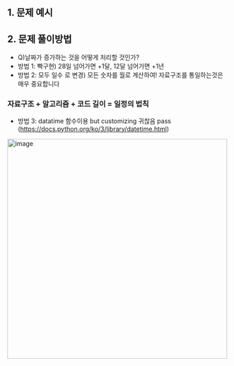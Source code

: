 ##


## 1. 문제 예시

## 2. 문제 풀이방법

- Q)날짜가 증가하는 것을 어떻게 처리할 것인가?
- 방법 1: 빡구현) 28일 넘어가면 +1달, 12달 넘어가면 +1년
- 방법 2: 모두 일수 로 변경) 모든 숫자를 월로 계산하여!  자료구조를 통일하는것은 매우 중요합니다

### 자료구조 + 알고리즘 + 코드 길이 = 일정의 법칙

- 방법 3: datatime 함수이용 but customizing 귀찮음 pass
(https://docs.python.org/ko/3/library/datetime.html)

<img width="497" alt="image" src="https://user-images.githubusercontent.com/39439424/228772936-45e2ebec-8298-451f-92c8-8cc553a13251.png">


